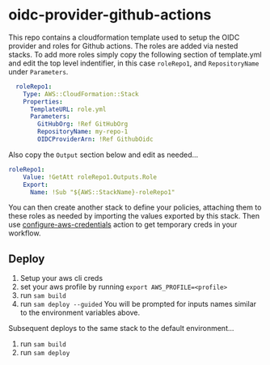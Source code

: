 # oidc-provider-github-actions
This repo contains a cloudformation template used to setup the OIDC provider and roles for Github actions. The roles are added via nested stacks. To add more roles simply copy the following section of template.yml and edit the top level indentifier, in this case `roleRepo1`, and `RepositoryName` under `Parameters`.
```yml
  roleRepo1:
    Type: AWS::CloudFormation::Stack
    Properties:
      TemplateURL: role.yml
      Parameters:
        GitHubOrg: !Ref GitHubOrg
        RepositoryName: my-repo-1
        OIDCProviderArn: !Ref GithubOidc
```
Also copy the `Output` section below and edit as needed...
```yml
roleRepo1:
    Value: !GetAtt roleRepo1.Outputs.Role
    Export:
      Name: !Sub "${AWS::StackName}-roleRepo1"
```

You can then create another stack to define your policies, attaching them to these roles as needed by importing the values exported by this stack. Then use [configure-aws-credentials](https://github.com/aws-actions/configure-aws-credentials) action to get temporary creds in your workflow.

## Deploy
1. Setup your aws cli creds
1. set your aws profile by running `export AWS_PROFILE=<profile>`
1. run `sam build`
1. run `sam deploy --guided`
You will be prompted for inputs names similar to the environment variables above. 

Subsequent deploys to the same stack to the default environment...
1. run `sam build`
1. run `sam deploy`
